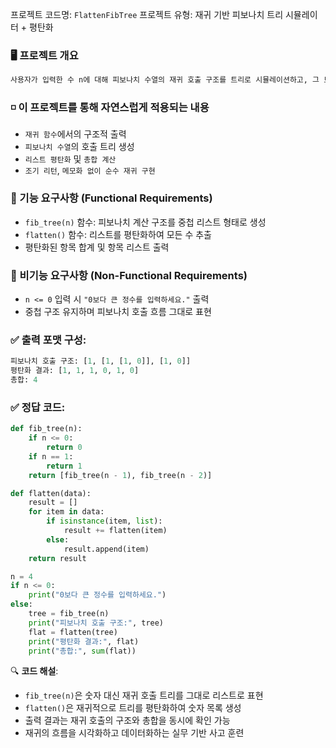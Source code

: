 프로젝트 코드명: `FlattenFibTree`
프로젝트 유형: 재귀 기반 피보나치 트리 시뮬레이터 + 평탄화

### 🖥️ 프로젝트 개요
```python
사용자가 입력한 수 n에 대해 피보나치 수열의 재귀 호출 구조를 트리로 시뮬레이션하고, 그 트리 구조를 담은 중첩 리스트를 반환한 뒤, 평탄화된 값의 합과 항목들을 출력합니다.
```

### ◽ 이 프로젝트를 통해 자연스럽게 적용되는 내용
- `재귀 함수`에서의 구조적 출력
- `피보나치 수열`의 호출 트리 생성
- `리스트 평탄화` 및 `총합 계산`
- `조기 리턴`, `메모화 없이 순수 재귀 구현`

### 📄 기능 요구사항 (Functional Requirements)
- `fib_tree(n)` 함수: 피보나치 계산 구조를 중첩 리스트 형태로 생성
- `flatten()` 함수: 리스트를 평탄화하여 모든 수 추출
- 평탄화된 항목 합계 및 항목 리스트 출력

### 📄 비기능 요구사항 (Non-Functional Requirements)
- `n <= 0` 입력 시 `"0보다 큰 정수를 입력하세요."` 출력
- 중첩 구조 유지하며 피보나치 호출 흐름 그대로 표현

### ✅ 출력 포맷 구성:
```python
피보나치 호출 구조: [1, [1, [1, 0]], [1, 0]]
평탄화 결과: [1, 1, 1, 0, 1, 0]
총합: 4
```

### ✅ 정답 코드:
```python
def fib_tree(n):
    if n <= 0:
        return 0
    if n == 1:
        return 1
    return [fib_tree(n - 1), fib_tree(n - 2)]

def flatten(data):
    result = []
    for item in data:
        if isinstance(item, list):
            result += flatten(item)
        else:
            result.append(item)
    return result

n = 4
if n <= 0:
    print("0보다 큰 정수를 입력하세요.")
else:
    tree = fib_tree(n)
    print("피보나치 호출 구조:", tree)
    flat = flatten(tree)
    print("평탄화 결과:", flat)
    print("총합:", sum(flat))
```

🔍 **코드 해설**:
- `fib_tree(n)`은 숫자 대신 재귀 호출 트리를 그대로 리스트로 표현
- `flatten()`은 재귀적으로 트리를 평탄화하여 숫자 목록 생성
- 출력 결과는 재귀 호출의 구조와 총합을 동시에 확인 가능
- 재귀의 흐름을 시각화하고 데이터화하는 실무 기반 사고 훈련